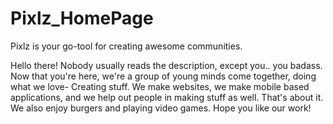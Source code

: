 # Pixlz_HomePage

Pixlz is your go-tool for creating awesome communities.

Hello there! Nobody usually reads the description, except you.. you badass. 
Now that you're here, we're a group of young minds come together, doing what we love- Creating stuff.
We make websites, we make mobile based applications, and we help out people in making stuff as well.
That's about it. We also enjoy burgers and playing video games. Hope you like our work!

